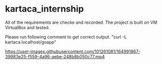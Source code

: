 # kartaca_internship

All of the requirements are checke and recorded. 
The project is built on VM VirtualBox and tested.

Please run following comment to get correct output. "curl -L kartaca.localhost/goapp"




https://user-images.githubusercontent.com/101261081/164991867-39983e25-f559-4a96-aebe-248b8b050c77.mp4



